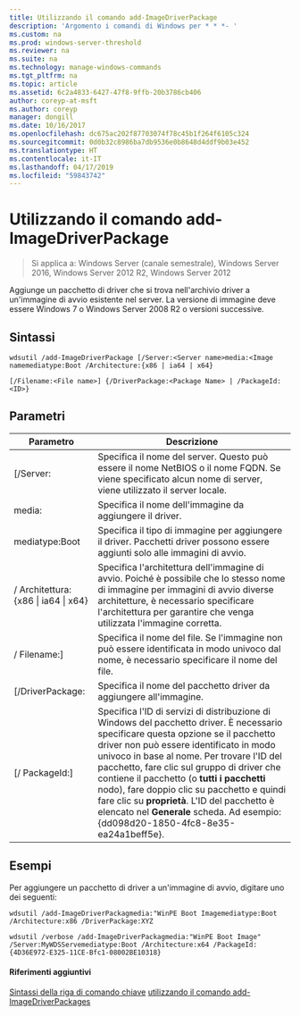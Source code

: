 ```yaml
---
title: Utilizzando il comando add-ImageDriverPackage
description: 'Argomento i comandi di Windows per * * *- '
ms.custom: na
ms.prod: windows-server-threshold
ms.reviewer: na
ms.suite: na
ms.technology: manage-windows-commands
ms.tgt_pltfrm: na
ms.topic: article
ms.assetid: 6c2a4833-6427-47f8-9ffb-20b3786cb406
author: coreyp-at-msft
ms.author: coreyp
manager: dongill
ms.date: 10/16/2017
ms.openlocfilehash: dc675ac202f87703074f78c45b1f264f6105c324
ms.sourcegitcommit: 0d0b32c8986ba7db9536e0b8648d4ddf9b03e452
ms.translationtype: HT
ms.contentlocale: it-IT
ms.lasthandoff: 04/17/2019
ms.locfileid: "59843742"
---
```

# <a name="using-the-add-imagedriverpackage-command"></a>Utilizzando il comando add-ImageDriverPackage

>Si applica a: Windows Server (canale semestrale), Windows Server 2016, Windows Server 2012 R2, Windows Server 2012

Aggiunge un pacchetto di driver che si trova nell'archivio driver a un'immagine di avvio esistente nel server. La versione di immagine deve essere Windows 7 o Windows Server 2008 R2 o versioni successive.
## <a name="syntax"></a>Sintassi
```
wdsutil /add-ImageDriverPackage [/Server:<Server name>media:<Image namemediatype:Boot /Architecture:{x86 | ia64 | x64} 
```
```
[/Filename:<File name>] {/DriverPackage:<Package Name> | /PackageId:<ID>}
```
## <a name="parameters"></a>Parametri
|Parametro|Descrizione|
|-------|--------|
|[/Server:<Server name>|Specifica il nome del server. Questo può essere il nome NetBIOS o il nome FQDN. Se viene specificato alcun nome di server, viene utilizzato il server locale.|
media:<Image name>|Specifica il nome dell'immagine da aggiungere il driver.|
mediatype:Boot|Specifica il tipo di immagine per aggiungere il driver. Pacchetti driver possono essere aggiunti solo alle immagini di avvio.|
|/ Architettura: {x86 &#124; ia64 &#124; x64}|Specifica l'architettura dell'immagine di avvio. Poiché è possibile che lo stesso nome di immagine per immagini di avvio diverse architetture, è necessario specificare l'architettura per garantire che venga utilizzata l'immagine corretta.|
|/ Filename:<File name>]|Specifica il nome del file. Se l'immagine non può essere identificata in modo univoco dal nome, è necessario specificare il nome del file.|
|[/DriverPackage:<Name>|Specifica il nome del pacchetto driver da aggiungere all'immagine.|
|[/ PackageId:<ID>]|Specifica l'ID di servizi di distribuzione di Windows del pacchetto driver. È necessario specificare questa opzione se il pacchetto driver non può essere identificato in modo univoco in base al nome. Per trovare l'ID del pacchetto, fare clic sul gruppo di driver che contiene il pacchetto (o **tutti i pacchetti** nodo), fare doppio clic su pacchetto e quindi fare clic su **proprietà**. L'ID del pacchetto è elencato nel **Generale** scheda. Ad esempio: {dd098d20-1850-4fc8-8e35-ea24a1beff5e}.|
## <a name="BKMK_examples"></a>Esempi
Per aggiungere un pacchetto di driver a un'immagine di avvio, digitare uno dei seguenti:
```
wdsutil /add-ImageDriverPackagmedia:"WinPE Boot Imagemediatype:Boot /Architecture:x86 /DriverPackage:XYZ
```
```
wdsutil /verbose /add-ImageDriverPackagmedia:"WinPE Boot Image" /Server:MyWDSServemediatype:Boot /Architecture:x64 /PackageId:{4D36E972-E325-11CE-Bfc1-08002BE10318}
```
#### <a name="additional-references"></a>Riferimenti aggiuntivi
[Sintassi della riga di comando chiave](command-line-syntax-key.md)
[utilizzando il comando add-ImageDriverPackages](using-the-add-imagedriverpackages-command.md)
